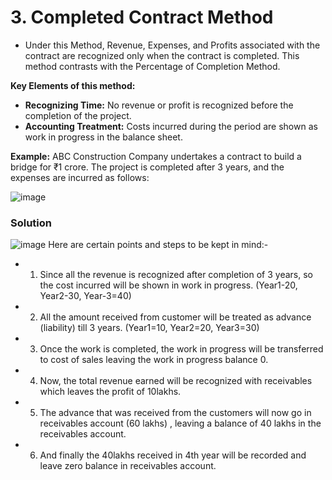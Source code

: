 # 3. Completed Contract Method

*   Under this Method, Revenue, Expenses, and Profits associated with the contract are recognized only when the contract is completed. This method contrasts with the Percentage of Completion Method.

**Key Elements of this method:**

*   **Recognizing Time:** No revenue or profit is recognized before the completion of the project.
*   **Accounting Treatment:** Costs incurred during the period are shown as work in progress in the balance sheet.

**Example:** ABC Construction Company undertakes a contract to build a bridge for ₹1 crore. The project is completed after 3 years, and the expenses are incurred as follows:

![image](https://github.com/user-attachments/assets/e352cffe-dc82-4657-8425-da6e0eca0547)

### Solution
![image](https://github.com/user-attachments/assets/9f1a9cc0-fd29-4e1f-8c5a-9450384b918d)
Here are certain points and steps to be kept in mind:-
* 1.	Since all the revenue is recognized after completion of 3 years, so the cost incurred will be shown in work in progress.
(Year1-20, Year2-30, Year-3=40)
* 2.	All the amount received from customer will be treated as advance (liability) till 3 years.
(Year1=10, Year2=20, Year3=30)
* 3.	Once the work is completed, the work in progress will be transferred to cost of sales leaving the work in progress balance 0. 
* 4.	Now, the total revenue earned will be recognized with receivables which leaves the profit of 10lakhs.
* 5.	The advance that was received from the customers will now go in receivables account (60 lakhs) , leaving a balance of 40 lakhs in the receivables account. 
* 6.	And finally the 40lakhs received in 4th year will be recorded and leave zero balance in receivables account.

